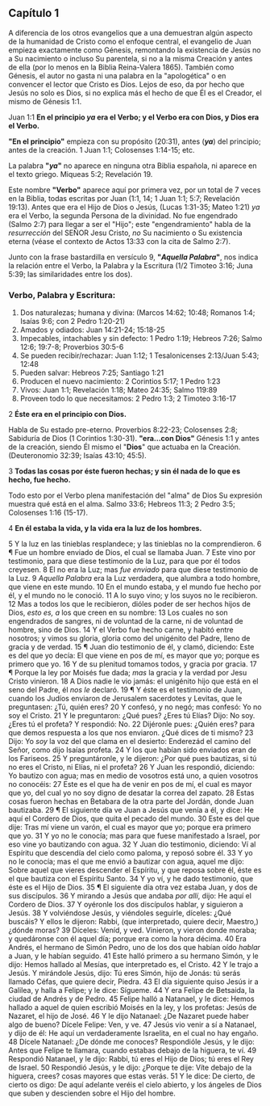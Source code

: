 ## Capítulo 1

A diferencia de los otros evangelios que a una demuestran algún aspecto de la humanidad de Cristo como el enfoque central, el evangelio de Juan empieza exactamente como Génesis, remontando la existencia de Jesús no a Su nacimiento o incluso Su parentela, si no a la misma Creación y antes de ella (por lo menos en la Biblia Reina-Valera 1865). También como Génesis, el autor no gasta ni una palabra en la "apologética" o en convencer el lector que Cristo es Dios. Lejos de eso, da por hecho que Jesús no solo es Dios, si no explica más el hecho de que Él es el Creador, el mismo de Génesis 1:1.

Juan 1:1 **En el principio *ya* era el Verbo; y el Verbo era con Dios, y Dios era el Verbo.**

**"En el principio"** empieza con su propósito (20:31), antes (***ya***) del principio; antes de la creación. 1 Juan 1:1; Colosenses 1:14-15; etc.

La palabra **"*ya*"** no aparece en ninguna otra Biblia española, ni aparece en el texto griego. Miqueas 5:2; Revelación 19.

Este nombre **"Verbo"** aparece aquí por primera vez, por un total de 7 veces en la Biblia, todas escritas por Juan (1:1, 14; 1 Juan 1:1; 5:7; Revelación 19:13). Antes que era el Hijo de Dios o Jesús, (Lucas 1:31-35; Mateo 1:21) *ya* era el Verbo, la segunda Persona de la divinidad. No fue engendrado (Salmo 2:7) para llegar a ser el "Hijo"; este "engendramiento" habla de la *resurrección* del SEÑOR Jesu Cristo, *no* Su nacimiento o Su existencia eterna (véase el contexto de Actos 13:33 con la cita de Salmo 2:7).

Junto con la frase bastardilla en versículo 9, **"*Aquella Palabra*"**, nos indica la relación entre el Verbo, la Palabra y la Escritura (1/2 Timoteo 3:16; Juna 5:39; las similaridades entre los dos).

### Verbo, Palabra y Escritura:
1. Dos naturalezas; humana y divina: (Marcos 14:62; 10:48; Romanos 1:4; Isaías 9:6; con 2 Pedro 1:20-21)
2. Amados y odiados: Juan 14:21-24; 15:18-25
3. Impecables, intachables y sin defecto: 1 Pedro 1:19; Hebreos 7:26; Salmo 12:6; 19:7-8; Proverbios 30:5-6
4. Se pueden recibir/rechazar: Juan 1:12; 1 Tesalonicenses 2:13/Juan 5:43; 12:48
5. Pueden salvar: Hebreos 7:25; Santiago 1:21
6. Producen el nuevo nacimiento: 2 Corintios 5:17; 1 Pedro 1:23
7. Vivos: Juan 1:1; Revelación 1:18; Mateo 24:35; Salmo 119:89
8. Proveen todo lo que necesitamos: 2 Pedro 1:3; 2 Timoteo 3:16-17

2 **Éste era en el principio con Dios.**

Habla de Su estado pre-eterno. Proverbios 8:22-23; Colosenses 2:8; Sabiduría de Dios (1 Corintios 1:30-31). **"era...con Dios"** Génesis 1:1 y antes de la creación, siendo Él mismo el "**Dios**" que actuaba en la Creación. (Deuteronomio 32:39; Isaías 43:10; 45:5).

3 **Todas las cosas por éste fueron hechas; y sin él nada de lo que es hecho, fue hecho.**

Todo esto por el Verbo plena manifestación del "alma" de Dios Su expresión muestra qué está en el alma. Salmo 33:6; Hebreos 11:3; 2 Pedro 3:5; Colosenses 1:16 (15-17).

4 **En él estaba la vida, y la vida era la luz de los hombres.**

5 Y la luz en las tinieblas resplandece; y las tinieblas no la comprendieron.
6 ¶ Fue un hombre enviado de Dios, el cual se llamaba Juan.
7 Este vino por testimonio, para que diese testimonio de la Luz, para que por él todos creyesen.
8 El no era la Luz; mas *fue enviado* para que diese testimonio de la Luz.
9 *Aquella Palabra* era la Luz verdadera, que alumbra a todo hombre, que viene en este mundo.
10 En el mundo estaba, y el mundo fue hecho por él, y el mundo no le conoció.
11 A lo suyo vino; y los suyos no le recibieron.
12 Mas a todos los que le recibieron, dióles poder de ser hechos hijos de Dios, *esto es, a* los que creen en su nombre:
13 Los cuales no son engendrados de sangres, ni de voluntad de la carne, ni de voluntad de hombre, sino de Dios.
14 Y el Verbo fue hecho carne, y habitó entre nosotros; y vimos su gloria, gloria como del unigénito del Padre, lleno de gracia y de verdad.
15 ¶ Juan dio testimonio de él, y clamó, diciendo: Este es del que yo decía: El que viene en pos de mí, es mayor que yo; porque es primero que yo.
16 Y de su plenitud tomamos todos, y gracia por gracia.
17 ¶ Porque la ley por Moisés fue dada; *mas* la gracia y la verdad por Jesu Cristo vinieron.
18 A Dios nadie le vio jamás: el unigénito hijo que está en el seno del Padre, él *nos le* declaró.
19 ¶ Y éste es el testimonio de Juan, cuando los Judíos enviaron de Jerusalem sacerdotes y Levitas, que le preguntasen: ¿Tú, quién eres?
20 Y confesó, y no negó; mas confesó: Yo no soy el Cristo.
21 Y le preguntaron: ¿Qué pues? ¿Eres tú Elías? Dijo: No soy. ¿Eres tú el profeta? Y respondió: No.
22 Dijéronle pues: ¿Quién eres? para que demos respuesta a los que nos enviaron. ¿Qué dices de ti mismo?
23 Dijo: Yo *soy* la voz del que clama en el desierto: Enderezád el camino del Señor, como dijo Isaías profeta.
24 Y los que habían sido enviados eran de los Fariseos.
25 Y preguntáronle, y le dijeron: ¿Por qué pues bautizas, si tú no eres el Cristo, ni Elías, ni el profeta?
26 Y Juan les respondió, diciendo: Yo bautizo con agua; mas en medio de vosotros está uno, a quien vosotros no conocéis:
27 Este es el que ha de venir en pos de mí, el cual es mayor que yo, del cual yo no soy digno de desatar la correa del zapato.
28 Estas cosas fueron hechas en Betabara de la otra parte del Jordán, donde Juan bautizaba.
29 ¶ El siguiente día ve Juan a Jesús que venía a él, y dice: He aquí el Cordero de Dios, que quita el pecado del mundo.
30 Este es del que dije: Tras mí viene un varón, el cual es mayor que yo; porque era primero que yo.
31 Y yo no le conocía; mas para que fuese manifestado a Israel, por eso vine yo bautizando con agua.
32 Y Juan dio testimonio, diciendo: Ví al Espíritu que descendía del cielo como paloma, y reposó sobre él.
33 Y yo no le conocía; mas el que me envió a bautizar con agua, aquel me dijo: Sobre aquel que vieres descender el Espíritu, y que reposa sobre él, éste es el que bautiza con el Espíritu Santo.
34 Y yo ví, y he dado testimonio, que éste es el Hijo de Dios.
35 ¶ El siguiente día otra vez estaba Juan, y dos de sus discípulos.
36 Y mirando a Jesús que andaba *por allí*, dijo: He aquí el Cordero de Dios.
37 Y oyéronle los dos discípulos hablar, y siguieron a Jesús.
38 Y volviéndose Jesús, y viéndoles seguirle, díceles: ¿Qué buscáis? Y ellos le dijeron: Rabbi, (que interpretado, quiere decir, Maestro,) ¿dónde moras?
39 Díceles: Veníd, y ved. Vinieron, y vieron donde moraba; y quedáronse con él aquel día; porque era como la hora décima.
40 Era Andrés, el hermano de Simón Pedro, uno de los dos que habían oído *hablar* a Juan, y le habían seguido.
41 Este halló primero a su hermano Simón, y le dijo: Hemos hallado al Mesías, que interpretado es, el Cristo.
42 Y le trajo a Jesús. Y mirándole Jesús, dijo: Tú eres Simón, hijo de Jonás: tú serás llamado Céfas, que quiere decir, Piedra.
43 El día siguiente quiso Jesús ir a Galilea, y halla a Felipe; y le dice: Sígueme.
44 Y era Felipe de Betsaida, la ciudad de Andrés y de Pedro.
45 Felipe halló a Natanael, y le dice: Hemos hallado a aquel de quien escribió Moisés en la ley, y los profetas: Jesús de Nazaret, el hijo de José.
46 Y le dijo Natanael: ¿De Nazaret puede haber algo de bueno? Dícele Felipe: Ven, y ve.
47 Jesús vio venir a sí a Natanael, y dijo de él: He aquí un verdaderamente Israelita, en el cual no hay engaño.
48 Dícele Natanael: ¿De dónde me conoces? Respondióle Jesús, y le dijo: Antes que Felipe te llamara, cuando estabas debajo de la higuera, te ví.
49 Respondió Natanael, y le dijo: Rabbi, tú eres el Hijo de Dios; tú eres el Rey de Israel.
50 Respondió Jesús, y le dijo: ¿Porque te dije: Víte debajo de la higuera, crees? cosas mayores que estas verás.
51 Y le dice: De cierto, de cierto os digo: De aquí adelante veréis el cielo abierto, y los ángeles de Dios que suben y descienden sobre el Hijo del hombre.
